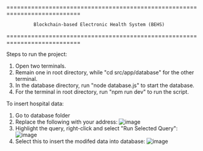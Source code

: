 

===========================================================================


              
              Blockchain-based Electronic Health System (BEHS)


                            
===========================================================================





Steps to run the project:

1. Open two terminals.
2. Remain one in root directory, while "cd src/app/database" for the other terminal.
3. In the database directory, run "node database.js" to start the database.
4. For the terminal in root directory, run "npm run dev" to run the script.

To insert hospital data: 
1. Go to database folder
2. Replace the following with your address:
   ![image](https://github.com/JaayTeeee/solana/assets/98388217/da3904b9-83c7-4cf7-aa44-e4dbc89b2fa2)
3. Highlight the query, right-click and select "Run Selected Query":
   ![image](https://github.com/JaayTeeee/solana/assets/98388217/74ceb52d-a442-4da3-a2d6-56aeacaf87ab)
4. Select this to insert the modifed data into database:
![image](https://github.com/JaayTeeee/solana/assets/98388217/2484c0e9-3426-48cc-9042-fc0f6a2ae428)



